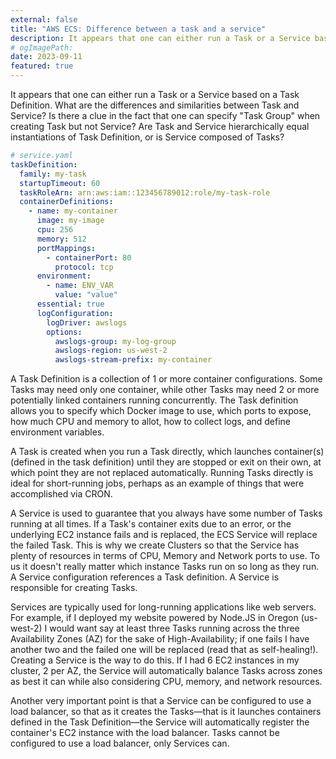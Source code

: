 ```yaml
---
external: false
title: "AWS ECS: Difference between a task and a service"
description: It appears that one can either run a Task or a Service based on a Task Definition. What are the differences and similarities between Task and Service? Is there a clue in the fact that one can specify "Task Group" when creating Task but not Service? Are Task and Service hierarchically equal instantiations of Task Definition, or is Service composed of Tasks?
# ogImagePath:
date: 2023-09-11
featured: true
---
```


It appears that one can either run a Task or a Service based on a Task Definition. What are the differences and similarities between Task and Service? Is there a clue in the fact that one can specify "Task Group" when creating Task but not Service? Are Task and Service hierarchically equal instantiations of Task Definition, or is Service composed of Tasks?

```yaml
# service.yaml
taskDefinition:
  family: my-task
  startupTimeout: 60
  taskRoleArn: arn:aws:iam::123456789012:role/my-task-role
  containerDefinitions:
    - name: my-container
      image: my-image
      cpu: 256
      memory: 512
      portMappings:
        - containerPort: 80
          protocol: tcp
      environment:
        - name: ENV_VAR
          value: "value"
      essential: true
      logConfiguration:
        logDriver: awslogs
        options:
          awslogs-group: my-log-group
          awslogs-region: us-west-2
          awslogs-stream-prefix: my-container
```

A Task Definition is a collection of 1 or more container configurations. Some Tasks may need only one container, while other Tasks may need 2 or more potentially linked containers running concurrently. The Task definition allows you to specify which Docker image to use, which ports to expose, how much CPU and memory to allot, how to collect logs, and define environment variables.

A Task is created when you run a Task directly, which launches container(s) (defined in the task definition) until they are stopped or exit on their own, at which point they are not replaced automatically. Running Tasks directly is ideal for short-running jobs, perhaps as an example of things that were accomplished via CRON.

A Service is used to guarantee that you always have some number of Tasks running at all times. If a Task's container exits due to an error, or the underlying EC2 instance fails and is replaced, the ECS Service will replace the failed Task. This is why we create Clusters so that the Service has plenty of resources in terms of CPU, Memory and Network ports to use. To us it doesn't really matter which instance Tasks run on so long as they run. A Service configuration references a Task definition. A Service is responsible for creating Tasks.

Services are typically used for long-running applications like web servers. For example, if I deployed my website powered by Node.JS in Oregon (us-west-2) I would want say at least three Tasks running across the three Availability Zones (AZ) for the sake of High-Availability; if one fails I have another two and the failed one will be replaced (read that as self-healing!). Creating a Service is the way to do this. If I had 6 EC2 instances in my cluster, 2 per AZ, the Service will automatically balance Tasks across zones as best it can while also considering CPU, memory, and network resources.

Another very important point is that a Service can be configured to use a load balancer, so that as it creates the Tasks—that is it launches containers defined in the Task Definition—the Service will automatically register the container's EC2 instance with the load balancer. Tasks cannot be configured to use a load balancer, only Services can.
